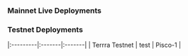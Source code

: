 ### Mainnet Live Deployments



### Testnet Deployments

|:---------|:-------|:-------|
| Terrra Testnet | test | Pisco-1 |
